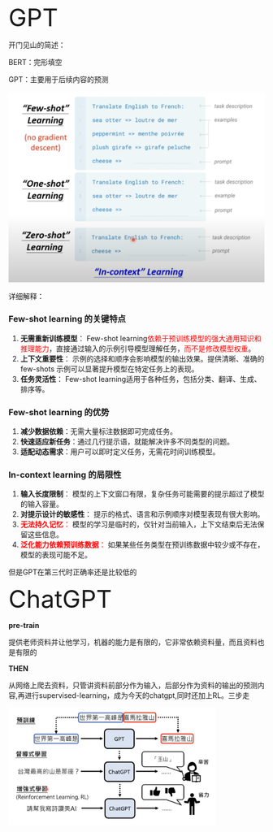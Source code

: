 <font size=8>GPT</font>



开门见山的简述：

BERT：完形填空

GPT：主要用于后续内容的预测



<img src="../深度学习笔记（理论）/imgCollect/GPT(1).png" alt="GPT(1)" style="zoom:50%;" />

详细解释：

### **Few-shot learning 的关键特点**

1. **无需重新训练模型**：
   Few-shot learning<font color=red>依赖于预训练模型的强大通用知识和推理能力</font>，直接通过输入的示例引导模型理解任务，<font color=red>而不是修改模型权重</font>。
2. **上下文重要性**：
   示例的选择和顺序会影响模型的输出效果。提供清晰、准确的 few-shots 示例可以显著提升模型在特定任务上的表现。
3. **任务灵活性**：
   Few-shot learning适用于各种任务，包括分类、翻译、生成、排序等。

 

### **Few-shot learning 的优势**

1. **减少数据依赖**：无需大量标注数据即可完成任务。
2. **快速适应新任务**：通过几行提示语，就能解决许多不同类型的问题。
3. **适配动态需求**：用户可以即时定义任务，无需花时间训练模型。



### **In-context learning 的局限性**

1. **输入长度限制**：
   模型的上下文窗口有限，复杂任务可能需要的提示超过了模型的输入容量。
2. **对提示设计的敏感性**：
   提示的格式、语言和示例顺序对模型表现有很大影响。
3. <font color=red>**无法持久记忆**：</font>
   模型的学习是临时的，仅针对当前输入，上下文结束后无法保留这些信息。
4. <font color=red>**泛化能力依赖预训练数据**：</font>
   如果某些任务类型在预训练数据中较少或不存在，模型的表现可能不足。





但是GPT在第三代时正确率还是比较低的




<font size=8>ChatGPT</font>



**pre-train**

提供老师资料并让他学习，机器的能力是有限的，它非常依赖资料量，而且资料也是有限的



**THEN**

从网络上爬去资料，只管讲资料前部分作为输入，后部分作为资料的输出的预测内容,再进行supervised-learning，成为今天的chatgpt,同时还加上RL。三步走

<img src="../深度学习笔记（理论）/imgCollect/GPT(2).png" alt="GPT(2)" style="zoom:40%;" />


